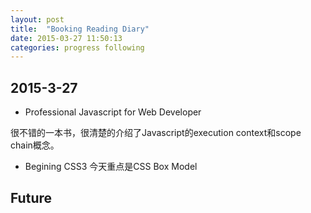 ```yaml
---
layout: post
title:  "Booking Reading Diary"
date: 2015-03-27 11:50:13
categories: progress following
---
```


## 2015-3-27

- Professional Javascript for Web Developer

很不错的一本书，很清楚的介绍了Javascript的execution context和scope chain概念。 


- Begining CSS3
今天重点是CSS Box Model


## Future




